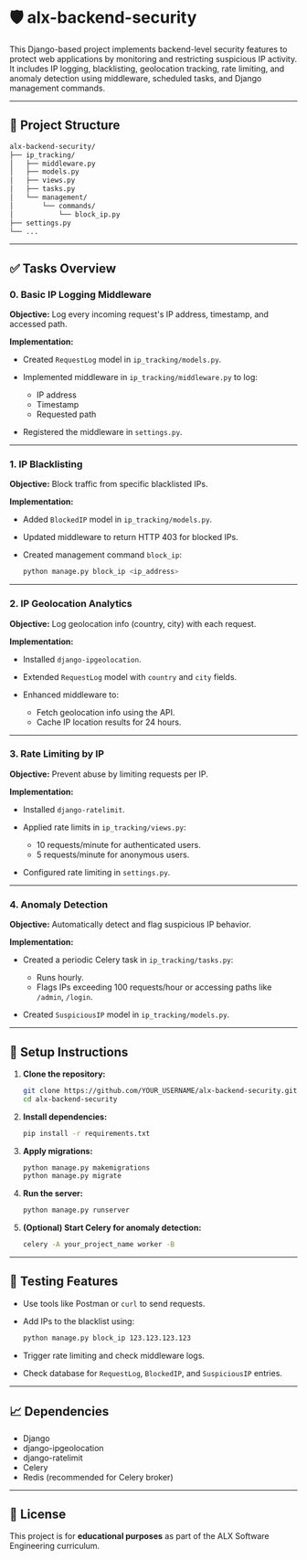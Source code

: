 # 🛡️ alx-backend-security

This Django-based project implements backend-level security features to protect web applications by monitoring and restricting suspicious IP activity. It includes IP logging, blacklisting, geolocation tracking, rate limiting, and anomaly detection using middleware, scheduled tasks, and Django management commands.

---

## 📁 Project Structure

```bash
alx-backend-security/
├── ip_tracking/
│   ├── middleware.py
│   ├── models.py
│   ├── views.py
│   ├── tasks.py
│   └── management/
│       └── commands/
│           └── block_ip.py
├── settings.py
└── ...
```

---

## ✅ Tasks Overview

### 0. Basic IP Logging Middleware

**Objective:**
Log every incoming request's IP address, timestamp, and accessed path.

**Implementation:**

* Created `RequestLog` model in `ip_tracking/models.py`.
* Implemented middleware in `ip_tracking/middleware.py` to log:

  * IP address
  * Timestamp
  * Requested path
* Registered the middleware in `settings.py`.

---

### 1. IP Blacklisting

**Objective:**
Block traffic from specific blacklisted IPs.

**Implementation:**

* Added `BlockedIP` model in `ip_tracking/models.py`.
* Updated middleware to return HTTP 403 for blocked IPs.
* Created management command `block_ip`:

  ```bash
  python manage.py block_ip <ip_address>
  ```

---

### 2. IP Geolocation Analytics

**Objective:**
Log geolocation info (country, city) with each request.

**Implementation:**

* Installed `django-ipgeolocation`.
* Extended `RequestLog` model with `country` and `city` fields.
* Enhanced middleware to:

  * Fetch geolocation info using the API.
  * Cache IP location results for 24 hours.

---

### 3. Rate Limiting by IP

**Objective:**
Prevent abuse by limiting requests per IP.

**Implementation:**

* Installed `django-ratelimit`.
* Applied rate limits in `ip_tracking/views.py`:

  * 10 requests/minute for authenticated users.
  * 5 requests/minute for anonymous users.
* Configured rate limiting in `settings.py`.

---

### 4. Anomaly Detection

**Objective:**
Automatically detect and flag suspicious IP behavior.

**Implementation:**

* Created a periodic Celery task in `ip_tracking/tasks.py`:

  * Runs hourly.
  * Flags IPs exceeding 100 requests/hour or accessing paths like `/admin`, `/login`.
* Created `SuspiciousIP` model in `ip_tracking/models.py`.

---

## 🔧 Setup Instructions

1. **Clone the repository:**

   ```bash
   git clone https://github.com/YOUR_USERNAME/alx-backend-security.git
   cd alx-backend-security
   ```

2. **Install dependencies:**

   ```bash
   pip install -r requirements.txt
   ```

3. **Apply migrations:**

   ```bash
   python manage.py makemigrations
   python manage.py migrate
   ```

4. **Run the server:**

   ```bash
   python manage.py runserver
   ```

5. **(Optional) Start Celery for anomaly detection:**

   ```bash
   celery -A your_project_name worker -B
   ```

---

## 🧪 Testing Features

* Use tools like Postman or `curl` to send requests.
* Add IPs to the blacklist using:

  ```bash
  python manage.py block_ip 123.123.123.123
  ```
* Trigger rate limiting and check middleware logs.
* Check database for `RequestLog`, `BlockedIP`, and `SuspiciousIP` entries.

---

## 📈 Dependencies

* Django
* django-ipgeolocation
* django-ratelimit
* Celery
* Redis (recommended for Celery broker)

---

## 📄 License

This project is for **educational purposes** as part of the ALX Software Engineering curriculum.
